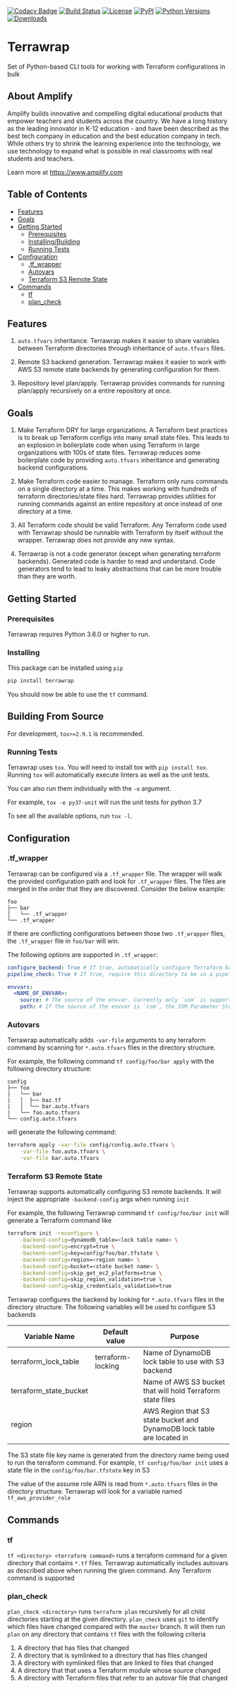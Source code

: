 [![Codacy Badge](https://api.codacy.com/project/badge/Grade/e8bf52c80edf4070a18d8725b1f5f166)](https://app.codacy.com/app/amplify-education/terrawrap?utm_source=github.com&utm_medium=referral&utm_content=amplify-education/terrawrap&utm_campaign=Badge_Grade_Settings)
[![Build Status](https://travis-ci.org/amplify-education/terrawrap.svg?branch=master)](https://travis-ci.org/amplify-education/terrawrap)
[![License](https://img.shields.io/badge/license-MIT-blue.svg)](https://raw.githubusercontent.com/amplify-education/terrawrap/master/LICENSE)
[![PyPI](https://img.shields.io/pypi/v/terrawrap.svg)](https://pypi.org/project/terrawrap/)
[![Python Versions](https://img.shields.io/pypi/pyversions/terrawrap.svg)](https://pypi.python.org/pypi/terrawrap)
[![Downloads](https://img.shields.io/badge/dynamic/json.svg?label=downloads&url=https%3A%2F%2Fpypistats.org%2Fapi%2Fpackages%2Fterrawrap%2Frecent&query=data.last_month&colorB=brightgreen&suffix=%2FMonth)](https://pypistats.org/api/packages/terrawrap/recent)

# Terrawrap

Set of Python-based CLI tools for working with Terraform configurations in bulk

## About Amplify
Amplify builds innovative and compelling digital educational products that empower teachers and students across the 
country. We have a long history as the leading innovator in K-12 education - and have been described as the best tech 
company in education and the best education company in tech. While others try to shrink the learning experience into the 
technology, we use technology to expand what is possible in real classrooms with real students and teachers.

Learn more at <https://www.amplify.com>

## Table of Contents
*   [Features](#features)
*   [Goals](#goals)
*   [Getting Started](#getting-started)
    *   [Prerequisites](#prerequisites)
    *   [Installing/Building](#installingbuilding)
    *   [Running Tests](#running-tests)
*   [Configuration](#configuration)
    *   [\.tf_wrapper](#tf_wrapper) 
    *   [Autovars](#autovars)
    *   [Terraform S3 Remote State](#terraform-s3-remote-state)
*   [Commands](#commands)
    *   [tf](#tf)
    *   [plan_check](#plan_check) 


## Features 

1.  `auto.tfvars` inheritance. Terrawrap makes it easier to share variables between Terraform directories through
inheritance of `auto.tfvars` files.

2.  Remote S3 backend generation. Terrawrap makes it easier to work with AWS S3 remote state backends by
generating configuration for them.

3.  Repository level plan/apply. Terrawrap provides commands for running plan/apply recursively on a entire
repository at once. 

## Goals

1.  Make Terraform DRY for large organizations. A Terraform best practices is to break up Terraform configs
into many small state files. This leads to an explosion in boilerplate code when using Terraform in large organizations
with 100s of state files. Terrawrap reduces some boilerplate code by providing `auto.tfvars` inheritance
and generating backend configurations. 

2.  Make Terraform code easier to manage. Terraform only runs commands on a single directory at a time. This makes
working with hundreds of terraform directories/state files hard. Terrawrap provides utilities for running 
commands against an entire repository at once instead of one directory at a time.

3.  All Terraform code should be valid Terraform. Any Terraform code used with Terrawrap should be runnable with 
Terraform by itself without the wrapper. Terrawrap does not provide any new syntax. 

4.  Terrawrap is not a code generator (except when generating terraform backends). Generated code is harder to 
read and understand. Code generators tend to lead to leaky abstractions that can be more trouble than they are worth.


## Getting Started
### Prerequisites
Terrawrap requires Python 3.6.0 or higher to run.

### Installing
This package can be installed using `pip`

```sh
pip install terrawrap
```

You should now be able to use the `tf` command.

## Building From Source
For development, `tox>=2.9.1` is recommended.

### Running Tests
Terrawrap uses `tox`. You will need to install tox with `pip install tox`.
Running `tox` will automatically execute linters as well as the unit tests.

You can also run them individually with the `-e` argument.

For example, `tox -e py37-unit` will run the unit tests for python 3.7

To see all the available options, run `tox -l`.

## Configuration
### .tf_wrapper

Terrawrap can be configured via a `.tf_wrapper` file. The wrapper will walk the provided configuration
path and look for `.tf_wrapper` files. The files are merged in the order that they are discovered. Consider 
the below example:

```text
foo
├── bar
│   └── .tf_wrapper
└── .tf_wrapper
```

If there are conflicting configurations between those two `.tf_wrapper` files, the `.tf_wrapper` file in
`foo/bar` will win.

The following options are supported in `.tf_wrapper`:
```yaml
configure_backend: True # If true, automatically configure Terraform backends.
pipeline_check: True # If true, require this directory to be in a pipeline file.

envvars:
  <NAME_OF_ENVVAR>:
    source: # The source of the envvar. Currently only `ssm` is supported.
    path: # If the source of the envvar is `ssm`, the SSM Parameter Store path to lookup the value of the environment variable from.
```

### Autovars

Terrawrap automatically adds `-var-file` arguments to any terraform command by scanning for `*.auto.tfvars` 
files in the directory structure.

For example, the following command `tf config/foo/bar apply` with the following directory structure:

```text
config
├── foo
|   └── bar
|   │  ├── baz.tf
|   │  └── bar.auto.tfvars
|   └── foo.auto.tfvars
└── config.auto.tfvars
```

will generate the following command:
```bash
terraform apply -var-file config/config.auto.tfvars \
    -var-file foo.auto.tfvars \
    -var-file bar.auto.tfvars
```

### Terraform S3 Remote State

Terrawrap supports automatically configuring S3 remote backends. It will inject the appropriate `-backend-config`
args when running `init`

For example, the following Terrawrap command `tf config/foo/bar init` will generate a Terraform command like 
 
```bash
terraform init -reconfigure \
    -backend-config=dynamodb_table=<lock table name> \
    -backend-config=encrypt=true \
    -backend-config=key=config/foo/bar.tfstate \
    -backend-config=region=<region name> \
    -backend-config=bucket=<state bucket name> \
    -backend-config=skip_get_ec2_platforms=true \
    -backend-config=skip_region_validation=true \
    -backend-config=skip_credentials_validation=true
```

Terrawrap configures the backend by looking for `*.auto.tfvars` files in the directory structure. The following
variables will be used to configure S3 backends

Variable Name | Default value | Purpose
--- | --- | ---
terraform_lock_table | terraform-locking | Name of DynamoDB lock table to use with S3 backend
terraform_state_bucket | | Name of AWS S3 bucket that will hold Terraform state files
region | | AWS Region that S3 state bucket and DynamoDB lock table are located in

The S3 state file key name is generated from the directory name being used to run the terraform command. 
For example, `tf config/foo/bar init` uses a state file in the `config/foo/bar.tfstate` key in S3


The value of the assume role ARN is read from `*.auto.tfvars` files in the directory structure. Terrawrap
will look for a variable named `tf_aws_provider_role`

## Commands
### tf

`tf <directory> <terraform command>` runs a terraform command for a given directory that contains `*.tf` files. 
Terrawrap automatically includes autovars as described above when running the given command. Any Terraform
command is supported 

### plan_check

`plan_check <directory>` runs `terraform plan` recursively for all child directories starting at the given directory.
`plan_check` uses `git` to identify which files have changed compared with the `master` branch. It will then run `plan`
on any directory that contains `tf` files with the following criteria
1. A directory that has files that changed
2. A directory that is symlinked to a directory that has files changed
3. A directory with symlinked files that are linked to files that changed
4. A directory that that uses a Terraform module whose source changed
5. A directory with Terraform files that refer to an autovar file that changed
